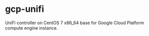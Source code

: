 # gcp-unifi
UniFi controller on CentOS 7 x86_64 base for Google Cloud Platform compute engine instance.
